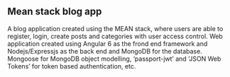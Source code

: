 ## Mean stack blog app

A blog application created using the MEAN stack, where users are able to register, login, create posts and categories with user access 
control. Web application created using Angular 6 as the frond end framework and Nodejs/Expressjs as the back end and MongoDB for the 
database. Mongoose for MongoDB object modelling, ‘passport-jwt’ and ’JSON Web Tokens’ for token based authentication, etc.
